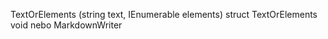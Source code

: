 ﻿TextOrElements
 (string text, IEnumerable<MElement> elements)
 struct TextOrElements
 void nebo MarkdownWriter
